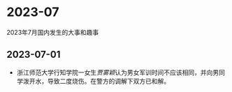 # 2023-07
2023年7月国内发生的大事和趣事
## 2023-07-01
* 浙江师范大学行知学院一女生*贾雾颖*认为男女军训时间不应该相同，并向男同学泼开水，导致二度烧伤。在警方的调解下双方已和解。
